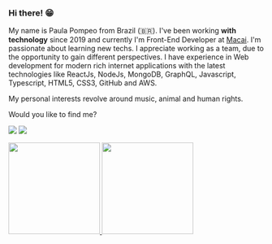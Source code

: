 ### **Hi there! 😁**

My name is Paula Pompeo from Brazil (🇧🇷). I've been working **with technology** since 2019 and currently I'm  Front-End Developer at [Macai]([https://macaiapp.com/](https://macaiapp.com/)). I'm passionate about learning new techs. I appreciate working as a team, due to the opportunity to gain different perspectives. I have experience in Web development for modern rich internet applications with the latest technologies like ReactJs, NodeJs, MongoDB, GraphQL, Javascript, Typescript, HTML5, CSS3, GitHub and AWS.


My personal interests revolve around music, animal and human rights.

Would you like to find me?

[<img src="https://img.shields.io/badge/twitter-%231DA1F2.svg?&style=for-the-badge&logo=twitter&logoColor=white" />](https://twitter.com/PompeoPaula) [<img src="https://img.shields.io/badge/linkedin-%230077B5.svg?&style=for-the-badge&logo=linkedin&logoColor=white" />](https://www.linkedin.com/in/paulapompeo/) 



<div>
<a href="https://github.com/paulapompeo">
<img height="180em" src="https://github-readme-stats.vercel.app/api/top-langs/?username=paulapompeo&layout=compact&langs_count=7&theme=dracula"/>
<img height="180em" src="https://github-readme-stats.vercel.app/api?paulapompeo&show_icons=true&theme=dracula&include_all_commits=true&count_private=true"/>
</div>
<!--
**paulapompeo/paulapompeo** is a ✨ _special_ ✨ repository because its `README.md` (this file) appears on your GitHub profile.

Here are some ideas to get you started:

- 🔭 I’m currently working on ...
- 🌱 I’m currently learning ...
- 👯 I’m looking to collaborate on ...
- 🤔 I’m looking for help with ...
- 💬 Ask me about ...
- 📫 How to reach me: ...
- 😄 Pronouns: ...
- ⚡ Fun fact: ...
-->
